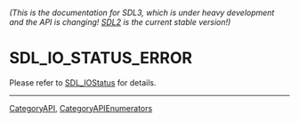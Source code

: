###### (This is the documentation for SDL3, which is under heavy development and the API is changing! [SDL2](https://wiki.libsdl.org/SDL2/) is the current stable version!)
# SDL_IO_STATUS_ERROR

Please refer to [SDL_IOStatus](SDL_IOStatus) for details.

----
[CategoryAPI](CategoryAPI), [CategoryAPIEnumerators](CategoryAPIEnumerators)

